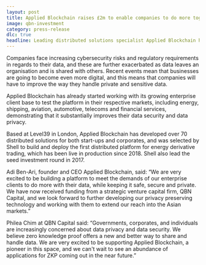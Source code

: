 ```yaml
---
layout: post
title: Applied Blockchain raises £2m to enable companies to do more together while sharing less data
image: qbn-investment
category: press-release
dlc: true
headline: Leading distributed solutions specialist Applied Blockchain has completed a £2 million funding round lead by Hong Kong based venture capital firm QBN Capital. The newly-injected funds will be invested in developing a platform using privacy enhancing technologies to help companies to collaborate and generate meaningful outcomes together, without having to share any of their data.
---
```


<p class="post__content">Companies face increasing cybersecurity risks and regulatory requirements in regards to their data, and these are further exacerbated as data leaves an organisation and is shared with others. Recent events mean that businesses are going to become even more digital, and this means that companies will have to improve the way they handle private and sensitive data.</p>

<p class="post__content">Applied Blockchain has already started working with its growing enterprise client base to test the platform in their respective markets, including energy, shipping, aviation, automotive, telecoms and financial services, demonstrating that it substantially improves their data security and data privacy.</p>

<p class="post__content">Based at Level39 in London, Applied Blockchain has developed over 70 distributed solutions for both start-ups and corporates, and was selected by Shell to build and deploy the first distributed platform for energy derivative trading, which has been live in production since 2018.  Shell also lead the seed investment round in 2017.</p>

<p class="post__content">Adi Ben-Ari, founder and CEO Applied Blockchain, said: “We are very excited to be building a platform to meet the demands of our enterprise clients to do more with their data, while keeping it safe, secure and private. We have now received funding from a strategic venture capital firm, QBN Capital, and we look forward to further developing our privacy preserving technology and working with them to extend our reach into the Asian markets.”</p>

<p class="post__content">Philea Chim at QBN Capital said: “Governments, corporates, and individuals are increasingly concerned about data privacy and data security. We believe zero knowledge proof offers a new and better way to share and handle data. We are very excited to be supporting Applied Blockchain, a pioneer in this space, and we can't wait to see an abundance of applications for ZKP coming out in the near future.”</p>